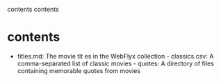 contents
contents
# contents
- titles.md: The movie tit es in the WebFlyx collection - classics.csv: A comma-separated list of classic movies - quotes: A directory of files containing memorable quotes from movies
